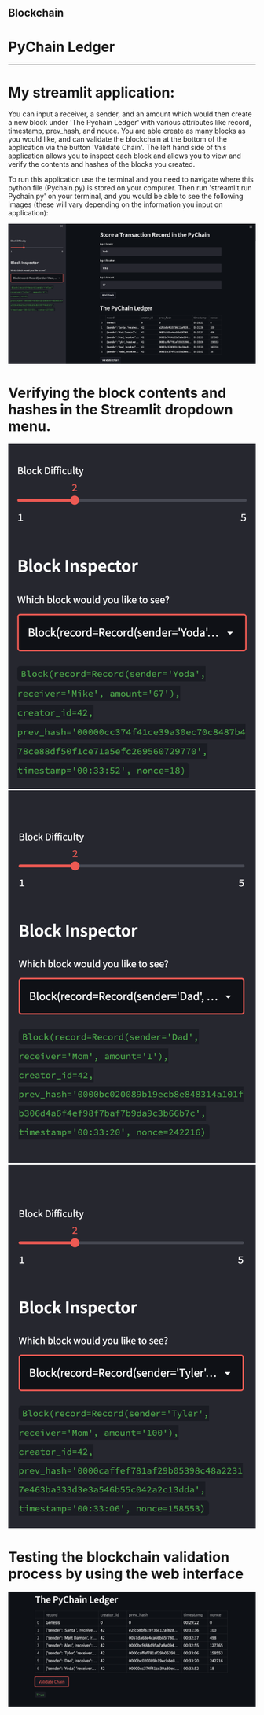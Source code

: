 ## Blockchain
# PyChain Ledger

---
# My streamlit application:
You can input a receiver, a sender, and an amount which would then create a new block under 'The Pychain Ledger' with various attributes like record, timestamp, prev_hash, and nouce.
You are able create as many blocks as you would like, and can validate the blockchain at the bottom of the application via the button 'Validate Chain'.
The left hand side of this application allows you to inspect each block and allows you to view and verify the contents and hashes of the blocks you created.


To run this application use the terminal and you need to navigate where this python file (Pychain.py) is stored on your computer. Then run 'streamlit run Pychain.py' on your terminal, and you would be able to see the following images (these will vary depending on the information you input on application): 

![image1](Screenshots/screenshot3.png)

# Verifying the block contents and hashes in the Streamlit dropdown menu.
![image2](Screenshots/screenshot1.png)
![image3](Screenshots/screenshot2.png)
![image4](Screenshots/screenshot4.png)

# Testing the blockchain validation process by using the web interface
![image5](Screenshots/screenshot5.png)
